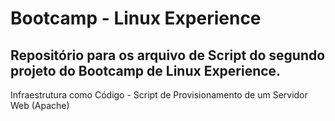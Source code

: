 # Bootcamp - Linux Experience

## Repositório para os arquivo de Script do segundo projeto do Bootcamp de Linux Experience.

Infraestrutura como Código - Script de Provisionamento de um Servidor Web (Apache)

